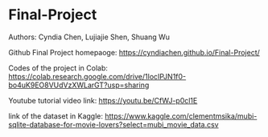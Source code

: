 # Final-Project

Authors: Cyndia Chen, Lujiajie Shen, Shuang Wu

Github Final Project homepaoge: https://cyndiachen.github.io/Final-Project/

Codes of the project in Colab: https://colab.research.google.com/drive/1locIPJN1f0-bo4uK9EO8VUdVzXWLarGT?usp=sharing

Youtube tutorial video link: https://youtu.be/CfWJ-p0cl1E

link of the dataset in Kaggle: https://www.kaggle.com/clementmsika/mubi-sqlite-database-for-movie-lovers?select=mubi_movie_data.csv
